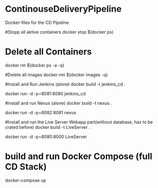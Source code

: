 # ContinouseDeliveryPipeline
Docker-files for the CD Pipeline

#Stopp all aktive containers
docker stop $(docker ps)

# Delete all Containers
docker rm $(docker ps -a -q)

#Delete all images
docker rmi $(docker images -q)



#Install and Run Jenkins (alone)
docker build -t jenkins_cd .

docker run -d -p=8081:8080 jenkins_cd

#install and run Nexus (alone)
docker build -t nexus .

docker run -d -p=8082:8081 nexus

#Install and run the Live Server Webapp part(without database, has to be crated before)
docker build -t LiveServer .

docker run -d -p=8080:8000 LiveServer

# build and run Docker Compose (full CD Stack) 
docker-compose up

